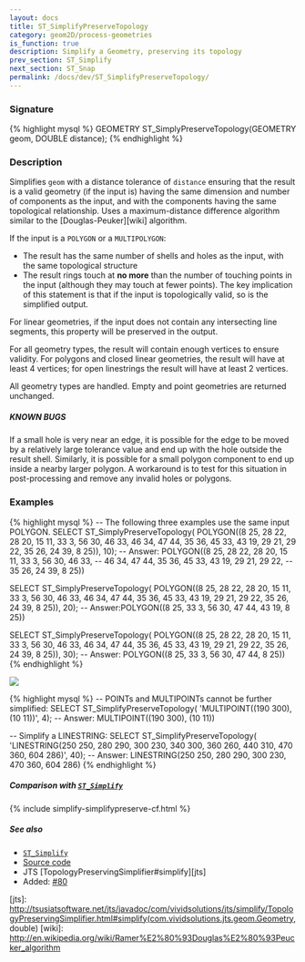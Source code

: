 ```yaml
---
layout: docs
title: ST_SimplifyPreserveTopology
category: geom2D/process-geometries
is_function: true
description: Simplify a Geometry, preserving its topology
prev_section: ST_Simplify
next_section: ST_Snap
permalink: /docs/dev/ST_SimplifyPreserveTopology/
---
```


### Signature

{% highlight mysql %}
GEOMETRY ST_SimplyPreserveTopology(GEOMETRY geom, DOUBLE distance);
{% endhighlight %}

### Description

Simplifies `geom` with a distance tolerance of `distance` ensuring
that the result is a valid geometry (if the input is) having the
same dimension and number of components as the input, and with the
components having the same topological relationship.
Uses a maximum-distance difference algorithm similar to the
[Douglas-Peuker][wiki] algorithm.

If the input is a `POLYGON` or a `MULTIPOLYGON`:

* The result has the same number of shells and holes as the input,
  with the same topological structure
* The result rings touch at **no more** than the number of touching
  points in the input (although they may touch at fewer points).
  The key implication of this statement is that if the input is
  topologically valid, so is the simplified output.

For linear geometries, if the input does not contain any
intersecting line segments, this property will be preserved in the
output.

For all geometry types, the result will contain enough vertices to
ensure validity.  For polygons and closed linear geometries, the
result will have at least 4 vertices; for open linestrings the
result will have at least 2 vertices.

All geometry types are handled.  Empty and point geometries are
returned unchanged.

<div class="note warning">
    <h5>KNOWN BUGS</h5>
    <p>If a small hole is very near an edge, it is possible for the
    edge to be moved by a relatively large tolerance value and end
    up with the hole outside the result shell.  Similarly, it is
    possible for a small polygon component to end up inside a nearby
    larger polygon.  A workaround is to test for this situation in
    post-processing and remove any invalid holes or polygons.</p>
</div>

### Examples

{% highlight mysql %}
-- The following three examples use the same input POLYGON.
SELECT ST_SimplyPreserveTopology(
           POLYGON((8 25, 28 22, 28 20, 15 11, 33 3, 56 30, 46 33,
                    46 34, 47 44, 35 36, 45 33, 43 19, 29 21, 29 22,
                    35 26, 24 39, 8 25)), 10);
-- Answer: POLYGON((8 25, 28 22, 28 20, 15 11, 33 3, 56 30, 46 33,
--                  46 34, 47 44, 35 36, 45 33, 43 19, 29 21, 29 22,
--                  35 26, 24 39, 8 25))

SELECT ST_SimplyPreserveTopology(
           POLYGON((8 25, 28 22, 28 20, 15 11, 33 3, 56 30, 46 33,
                    46 34, 47 44, 35 36, 45 33, 43 19, 29 21, 29 22,
                    35 26, 24 39, 8 25)), 20);
-- Answer:POLYGON((8 25, 33 3, 56 30, 47 44, 43 19, 8 25))

SELECT ST_SimplyPreserveTopology(
           POLYGON((8 25, 28 22, 28 20, 15 11, 33 3, 56 30, 46 33,
                    46 34, 47 44, 35 36, 45 33, 43 19, 29 21, 29 22,
                    35 26, 24 39, 8 25)), 30);
-- Answer: POLYGON((8 25, 33 3, 56 30, 47 44, 8 25))
{% endhighlight %}

<img class="displayed" src="../ST_SimplifyPreserveTopology.png"/>

{% highlight mysql %}
-- POINTs and MULTIPOINTs cannot be further simplified:
SELECT ST_SimplifyPreserveTopology(
            'MULTIPOINT((190 300), (10 11))', 4);
-- Answer:   MULTIPOINT((190 300), (10 11))

-- Simplify a LINESTRING:
SELECT ST_SimplifyPreserveTopology(
            'LINESTRING(250 250, 280 290, 300 230, 340 300, 360 260,
                        440 310, 470 360, 604 286)',
            40);
-- Answer:   LINESTRING(250 250, 280 290, 300 230, 470 360, 604 286)
{% endhighlight %}

##### Comparison with [`ST_Simplify`](../ST_Simplify)

{% include simplify-simplifypreserve-cf.html %}

##### See also

* [`ST_Simplify`](../ST_Simplify)
* <a href="https://github.com/irstv/H2GIS/blob/master/h2spatial-ext/src/main/java/org/h2gis/h2spatialext/function/spatial/processing/ST_SimplifyPreserveTopology.java" target="_blank">Source code</a>
* JTS [TopologyPreservingSimplifier#simplify][jts]
* Added: <a href="https://github.com/irstv/H2GIS/pull/80" target="_blank">#80</a>

[jts]: http://tsusiatsoftware.net/jts/javadoc/com/vividsolutions/jts/simplify/TopologyPreservingSimplifier.html#simplify(com.vividsolutions.jts.geom.Geometry, double)
[wiki]: http://en.wikipedia.org/wiki/Ramer%E2%80%93Douglas%E2%80%93Peucker_algorithm
